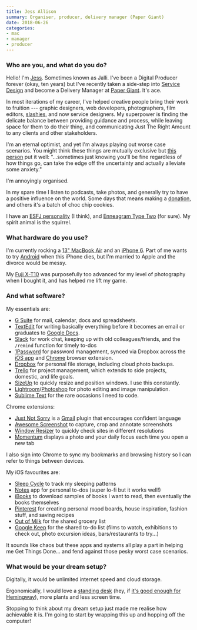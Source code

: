```yaml
---
title: Jess Allison
summary: Organiser, producer, delivery manager (Paper Giant)
date: 2018-06-26
categories:
- mac
- manager
- producer
---
```


### Who are you, and what do you do?

Hello! I'm [Jess](http://jessallison.com/ "Jess' website."). Sometimes known as Jalli. I've been a Digital Producer forever (okay, ten years) but I've recently taken a side-step into [Service Design](https://medium.com/@shahrsays/so-what-actually-is-service-design-e0ed602b77a9 "A Medium article explaining service design.") and become a Delivery Manager at [Paper Giant](http://papergiant.net/ "A design consultancy in Melbourne."). It's ace.

In most iterations of my career, I've helped creative people bring their work to fruition --- graphic designers, web developers, photographers, film editors, [slashies](https://www.smh.com.au/national/straddle-not-struggle-as-slashies-prove-ultimate-multi-taskers-20110422-1drhg.html "A Sydney Morning Herald article about 'slashies.'"), and now service designers. My superpower is finding the delicate balance between providing guidance and process, while leaving space for them to do their thing, and communicating Just The Right Amount to any clients and other stakeholders.

I'm an eternal optimist, and yet I'm always playing out worse case scenarios. You might think these things are mutually exclusive but [this person](http://organicacupunctureportland.com/on-optimism-the-secret-and-why-preparing-for-the-worst-case-scenario-doesnt-make-you-a-curmudgeony-curmudgeon/ "An article about worst case scenarios and optimism.") put it well: "...sometimes just knowing you'll be fine regardless of how things go, can take the edge off the uncertainty and actually alleviate some anxiety."

I'm annoyingly organised.

In my spare time I listen to podcasts, take photos, and generally try to have a positive influence on the world. Some days that means making a [donation][kiva], and others it's a batch of choc chip cookies.

I have an [ESFJ personality](https://www.16personalities.com/esfj-personality "An article describing the ESFJ personality.") (I think), and [Enneagram Type Two](https://www.enneagraminstitute.com/type-2/ "An article explaining the Ennegram Type Two.") (for sure). My spirit animal is the squirrel.

### What hardware do you use?

I'm currently rocking a [13" MacBook Air][macbook-air] and an [iPhone 6][iphone-6]. Part of me wants to try [Android][] when this iPhone dies, but I'm married to Apple and the divorce would be messy.

My [Fuji X-T10][x-t10] was purposefully too advanced for my level of photography when I bought it, and has helped me lift my game.

### And what software?

My essentials are:

  * [G Suite][g-suite] for mail, calendar, docs and spreadsheets.
  * [TextEdit][] for writing basically everything before it becomes an email or graduates to [Google Docs][google-docs].
  * [Slack][] for work chat, keeping up with old colleagues/friends, and the `/remind` function for timely to-dos
  * [1Password][] for password management, synced via Dropbox across the [iOS app][1password-ios] and [Chrome][] browser extension.
  * [Dropbox][] for personal file storage, including cloud photo backups.
  * [Trello][] for project management, which extends to side projects, domestic, and life goals.
  * [SizeUp][] to quickly resize and position windows. I use this constantly.
  * [Lightroom][]/[Photoshop][] for photo editing and image manipulation.
  * [Sublime Text][sublime-text] for the rare occasions I need to code.

Chrome extensions:

  * [Just Not Sorry][just-not-sorry] is a [Gmail][] plugin that encourages confident language
  * [Awesome Screenshot][awesome-screenshot] to capture, crop and annotate screenshots
  * [Window Resizer][window-resizer] to quickly check sites in different resolutions
  * [Momentum][momentum.2] displays a photo and your daily focus each time you open a new tab

I also sign into Chrome to sync my bookmarks and browsing history so I can refer to things between devices.

My iOS favourites are:

  * [Sleep Cycle][sleep-cycle-ios] to track my sleeping patterns
  * [Notes][notes-ios] app for personal to-dos (super lo-fi but it works well!)
  * [iBooks][ibooks-ios] to download samples of books I want to read, then eventually the books themselves
  * [Pinterest][pinterest-ios] for creating personal mood boards, house inspiration, fashion stuff, and saving recipes
  * [Out of Milk][out-of-milk-ios] for the shared grocery list
  * [Google Keep][google-keep-ios] for the shared to-do list (films to watch, exhibitions to check out, photo excursion ideas, bars/restaurants to try...)

It sounds like chaos but these apps and systems all play a part in helping me Get Things Done... and fend against those pesky worst case scenarios.

### What would be your dream setup?

Digitally, it would be unlimited internet speed and cloud storage.

Ergonomically, I would love a [standing desk][float] (hey, if [it's good enough for Hemingway](https://www.theparisreview.org/interviews/4825/ernest-hemingway-the-art-of-fiction-no-21-ernest-hemingway "An interview with Ernest Hemingway.")), more plants and less screen time.

Stopping to think about my dream setup just made me realise how achievable it is. I'm going to start by wrapping this up and hopping off the computer!

[1password-ios]: https://itunes.apple.com/us/app/1password-password-manager/id568903335 "Password storage software for the iPhone."
[1password]: https://1password.com "Password management software for Mac OS X."
[android]: https://developers.google.com/android/?csw=1 "A mobile phone platform."
[awesome-screenshot]: https://www.awesomescreenshot.com/ "A Chrome extension for capturing and annotating web screenshots."
[chrome]: https://www.google.com/intl/en/chrome/browser/ "A WebKit-based browser, where each tab runs in its own thread."
[dropbox]: https://www.dropbox.com/ "Online syncing and storage."
[float]: https://www.humanscale.com/products/product.cfm?group=float "A standing desk."
[g-suite]: https://gsuite.google.com/ "A hosted solution for email, calendaring and more."
[gmail]: https://mail.google.com/mail/ "Web-based email."
[google-docs]: https://en.wikipedia.org/wiki/Google_Docs "A web-based office suite."
[google-keep-ios]: https://itunes.apple.com/us/app/google-keep/id1029207872 "A client for the note and list service."
[ibooks-ios]: https://itunes.apple.com/us/app/ibooks/id364709193 "A book reader for iOS."
[iphone-6]: https://en.wikipedia.org/wiki/IPhone_6 "A smartphone."
[just-not-sorry]: https://chrome.google.com/webstore/detail/just-not-sorry-the-gmail/fmegmibednnlgojepmidhlhpjbppmlci "A Chrome extension for Gmail that underlines when you apologise."
[kiva]: https://www.kiva.org/ "A nonprofit money lending service."
[lightroom]: https://www.adobe.com/products/photoshop-lightroom.html "Photo management and editing software."
[macbook-air]: https://www.apple.com/macbook-air/ "A very thin laptop."
[momentum.2]: https://chrome.google.com/webstore/detail/momentum/laookkfknpbbblfpciffpaejjkokdgca "A Chrome extension that displays a dashboard in new tabs."
[notes-ios]: https://en.wikipedia.org/wiki/Notes_(application) "A built-in note-taking app."
[out-of-milk-ios]: https://itunes.apple.com/app/id564974992 "A shopping list app."
[photoshop]: https://www.adobe.com/products/photoshop.html "A bitmap image editor."
[pinterest-ios]: https://itunes.apple.com/us/app/pinterest/id429047995 "A client app for the pin service."
[sizeup]: http://www.irradiatedsoftware.com/sizeup/ "Mac software for arranging windows."
[slack]: https://slack.com/ "A collaboration service."
[sleep-cycle-ios]: https://itunes.apple.com/us/app/sleep-cycle-alarm-clock/id320606217 "A sleep tracking and analysis app."
[sublime-text]: http://www.sublimetext.com/ "A coder's text editor."
[textedit]: https://support.apple.com/en-us/HT2523 "A text editor included with Mac OS X."
[trello]: https://trello.com/ "A project management service."
[window-resizer]: https://chrome.google.com/webstore/detail/window-resizer/kkelicaakdanhinjdeammmilcgefonfh "A Chrome extension for resizing the window to a list of presets."
[x-t10]: http://www.fujifilmusa.com/products/digital_cameras/x/fujifilm_x_t10/ "A 16 megapixel mirrorless camera."
